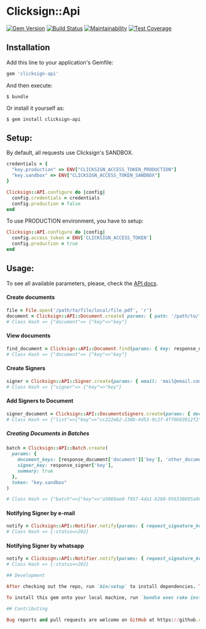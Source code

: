 # Clicksign::Api

[![Gem Version](https://badge.fury.io/rb/clicksign-api.svg)](https://badge.fury.io/rb/clicksign-api)
[![Build Status](https://travis-ci.org/NexoosBR/clicksign-api.svg?branch=master)](https://travis-ci.org/NexoosBR/clicksign-api)
[![Maintainability](https://api.codeclimate.com/v1/badges/7e4c11dd4129d37ee34c/maintainability)](https://codeclimate.com/github/NexoosBR/clicksign-api/maintainability)
[![Test Coverage](https://api.codeclimate.com/v1/badges/7e4c11dd4129d37ee34c/test_coverage)](https://codeclimate.com/github/NexoosBR/clicksign-api/test_coverage)

## Installation

Add this line to your application's Gemfile:

```ruby
gem 'clicksign-api'
```

And then execute:

    $ bundle

Or install it yourself as:

    $ gem install clicksign-api

## Setup:

By default, all requests use Clicksign's SANDBOX.

```ruby
credentials = {
  "key.production" => ENV["CLICKSIGN_ACCESS_TOKEN_PRODUCTION"]
  "key.sandbox" => ENV["CLICKSIGN_ACCESS_TOKEN_SANDBOX"]
}

Clicksign::API.configure do |config|
  config.credentials = credentials
  config.production = false
end
```

To use PRODUCTION environment, you have to setup:

```ruby
Clicksign::API.configure do |config|
  config.access_token = ENV['CLICKSIGN_ACCESS_TOKEN']
  config.production = true
end
```

## Usage:

To see all available parameters, please, check the [API docs](https://developers.clicksign.com/docs/informacoes-gerais).

#### Create documents

```ruby
file = File.open('/path/to/file/local/file.pdf', 'r')
document = Clicksign::API::Document.create( params: { path: '/path/to/file/on/clicksign.pdf', file: file }, token: "key.sandbox")
# Class Hash => {"document"=> {"key"=>"key"}

```

#### View documents

```ruby
find_document = Clicksign::API::Document.find(params: { key: response_document['document']['key'] }, token: "key.sandbox")
# Class Hash => {"document"=> {"key"=>"key"}

```

#### Create Signers

```ruby
signer = Clicksign::API::Signer.create(params: { email: 'mail@email.com', auths: ['email'], delivery: 'email' }, token: "key.sandbox")
# Class Hash => {"signer"=> {"key"=>"key"}

```
#### Add Signers to Document

```ruby
signer_document = Clicksign::API::DocumentsSigners.create(params: { document_key: response_document['document']['key'], signer_key: response_signer['key'], sign_as: 'sign_as' }, token: "key.sandbox")
# Class Hash => {"list"=>{"key"=>"cc222eb2-238b-4d53-9c2f-4ff0b03912f2"}

  ```

##### Creating Documents in Batches

```ruby
batch = Clicksign::API::Batch.create(
  params: {
    document_keys: [response_document['document']['key'], 'other_document_key'],
    signer_key: response_signer['key'],
    summary: true
  },
  token: "key.sandbox"
)

# Class Hash => {"batch"=>{"key"=>"a5060ae8-f957-4da1-b260-956338695a96"}

```
#### Notifying Signer by e-mail

```ruby
notify = Clicksign::API::Notifier.notify(params: { request_signature_key: 'request_signature_key' }, token: "key.sandbox")
# Class Hash => {:status=>202} 

```

#### Notifying Signer by whatsapp

```ruby
notify = Clicksign::API::Notifier.notify(params: { request_signature_key: 'request_signature_key' }, token: "key.sandbox")
# Class Hash => {:status=>202} 

## Development

After checking out the repo, run `bin/setup` to install dependencies. Then, run `rake spec` to run the tests. You can also run `bin/console` for an interactive prompt that will allow you to experiment.

To install this gem onto your local machine, run `bundle exec rake install`. To release a new version, update the version number in `version.rb`, and then run `bundle exec rake release`, which will create a git tag for the version, push git commits and tags, and push the `.gem` file to [rubygems.org](https://rubygems.org).

## Contributing

Bug reports and pull requests are welcome on GitHub at https://github.com/[USERNAME]/clicksign-api.
